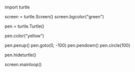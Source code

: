 import turtle


screen = turtle.Screen()
screen.bgcolor("green")


pen = turtle.Turtle()

pen.color("yellow")


pen.penup()
pen.goto(0, -100)
pen.pendown()
pen.circle(100) 


pen.hideturtle()


screen.mainloop()

